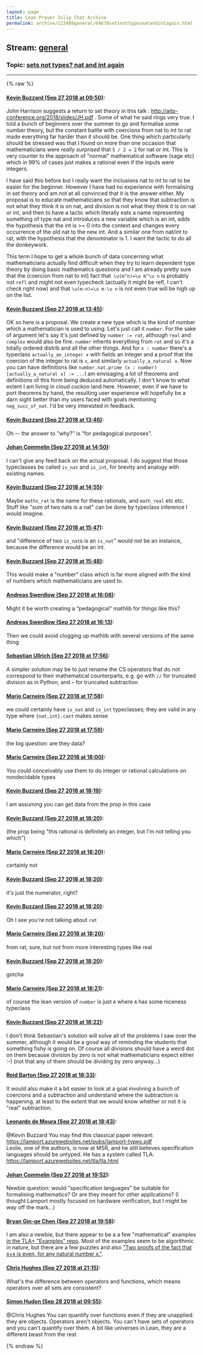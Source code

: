 ```yaml
---
layout: page
title: Lean Prover Zulip Chat Archive 
permalink: archive/113488general/64678setsnottypesnatandintagain.html
---
```


## Stream: [general](index.html)
### Topic: [sets not types? nat and int again](64678setsnottypesnatandintagain.html)

---


{% raw %}
#### [ Kevin Buzzard (Sep 27 2018 at 09:50)](https://leanprover.zulipchat.com/#narrow/stream/113488-general/topic/sets%20not%20types%3F%20nat%20and%20int%20again/near/134728630):
<p>John Harrison suggests a return to set theory in this talk : <a href="http://aitp-conference.org/2018/slides/JH.pdf" target="_blank" title="http://aitp-conference.org/2018/slides/JH.pdf">http://aitp-conference.org/2018/slides/JH.pdf</a> . Some of what he said rings very true. I told a bunch of beginners over the summer to go and formalise some number theory, but the constant battle with coercions from nat to int to rat made everything far harder than it should be. One thing which particularly should be stressed was that I found on more than one occasion that mathematicians were <em>really surprised</em> that <code>5 / 2 = 2</code> for nat or int. This is very counter to the approach of "normal" mathematical software (sage etc) which in 99% of cases just makes a rational even if the inputs were integers. </p>
<p>I have said this before but I really want the inclusions nat to int to rat to be easier for the beginner. However I have had no experience with formalising in set theory and am not at all convinced that it is the answer either. My proposal is to educate mathematicians so that they know that subtraction is not what they think it is on nat, and division is not what they think it is on nat or int, and then to have a tactic which literally eats a name representing something of type nat and introduces a new variable which is an int, adds the hypothesis that the int is &gt;= 0 into the context and changes every occurrence of the old nat to the new int. And a similar one from nat/int to rat, with the hypothesis that the denominator is 1. I want the tactic to do all the donkeywork. </p>
<p>This term I hope to get a whole bunch of data concerning what mathematicians actually find difficult when they try to learn dependent type theory by doing basic mathematics questions and I am already pretty sure that the (coercion from nat to int) fact that<code> \u(m^n)=\u m^\u n</code> is probably not <code>refl</code> and might not even typecheck (actually it might be refl, I can't check right now) and that <code>\u(m-n)=\u m-\u n</code> is not even true will be high up on the list.</p>

#### [ Kevin Buzzard (Sep 27 2018 at 13:45)](https://leanprover.zulipchat.com/#narrow/stream/113488-general/topic/sets%20not%20types%3F%20nat%20and%20int%20again/near/134738904):
<p>OK so here is a proposal. We create a new type which is the kind of number which a mathematician is used to using. Let's just call it <code>number</code>. For the sake of argument let's say it's just defined by <code>number := rat</code>, although <code>real</code> and <code>complex</code> would also be fine. <code>number</code> inherits everything from <code>rat</code> and so it's a totally ordered distrib and all the other things. And for <code>x : number</code> there's a typeclass <code>actually_an_integer x</code> with fields an integer and a proof that the coercion of the integer to rat is <code>x</code>, and similarly <code>actually_a_natural x</code>. Now you can have definitions like <code>number.nat.prime (x : number) [actually_a_natural x] := ...</code>I am envisaging a lot of theorems and definitions of this form being deduced automatically. I don't know to what extent I am living in cloud cuckoo land here. However, even if we have to port theorems by hand, the resulting user experience will hopefully be a darn sight better than my users faced with goals mentioning <code>neg_succ_of_nat</code>. I'd be very interested in feedback.</p>

#### [ Kevin Buzzard (Sep 27 2018 at 13:46)](https://leanprover.zulipchat.com/#narrow/stream/113488-general/topic/sets%20not%20types%3F%20nat%20and%20int%20again/near/134738938):
<p>Oh -- the answer to "why?" is "for pedagogical purposes".</p>

#### [ Johan Commelin (Sep 27 2018 at 14:50)](https://leanprover.zulipchat.com/#narrow/stream/113488-general/topic/sets%20not%20types%3F%20nat%20and%20int%20again/near/134742043):
<p>I can't give any feed back on the actual proposal. I do suggest that those typeclasses be called <code>is_nat</code> and <code>is_int</code>, for brevity and analogy with existing names.</p>

#### [ Kevin Buzzard (Sep 27 2018 at 14:55)](https://leanprover.zulipchat.com/#narrow/stream/113488-general/topic/sets%20not%20types%3F%20nat%20and%20int%20again/near/134742305):
<p>Maybe <code>maths_rat</code> is the name for these rationals, and <code>math_real</code> etc etc. Stuff like "sum of two nats is a nat" can be done by typeclass inference I would imagine.</p>

#### [ Kevin Buzzard (Sep 27 2018 at 15:47)](https://leanprover.zulipchat.com/#narrow/stream/113488-general/topic/sets%20not%20types%3F%20nat%20and%20int%20again/near/134745401):
<p>and "difference of two <code>is_nat</code>s is an <code>is_nat</code>" would <em>not</em> be an instance, because the difference would be an int.</p>

#### [ Kevin Buzzard (Sep 27 2018 at 15:48)](https://leanprover.zulipchat.com/#narrow/stream/113488-general/topic/sets%20not%20types%3F%20nat%20and%20int%20again/near/134745472):
<p>This would make a "number" class which is far more aligned with the kind of numbers which mathematicians are used to.</p>

#### [ Andreas Swerdlow (Sep 27 2018 at 16:08)](https://leanprover.zulipchat.com/#narrow/stream/113488-general/topic/sets%20not%20types%3F%20nat%20and%20int%20again/near/134746770):
<p>Might it be worth creating a “pedagogical” mathlib for things like this?</p>

#### [ Andreas Swerdlow (Sep 27 2018 at 16:13)](https://leanprover.zulipchat.com/#narrow/stream/113488-general/topic/sets%20not%20types%3F%20nat%20and%20int%20again/near/134747033):
<p>Then we could avoid clogging up mathlib with several versions of the same thing</p>

#### [ Sebastian Ullrich (Sep 27 2018 at 17:56)](https://leanprover.zulipchat.com/#narrow/stream/113488-general/topic/sets%20not%20types%3F%20nat%20and%20int%20again/near/134754586):
<p>A simpler solution may be to just rename the CS operators that do not correspond to their mathematical counterparts, e.g. go with <code>//</code> for truncated division as in Python, and <code>∸</code> for truncated subtraction</p>

#### [ Mario Carneiro (Sep 27 2018 at 17:58)](https://leanprover.zulipchat.com/#narrow/stream/113488-general/topic/sets%20not%20types%3F%20nat%20and%20int%20again/near/134754728):
<p>we could certainly have <code>is_nat</code> and <code>is_int</code> typeclasses; they are valid in any type where <code>{nat,int}.cast</code> makes sense</p>

#### [ Mario Carneiro (Sep 27 2018 at 17:59)](https://leanprover.zulipchat.com/#narrow/stream/113488-general/topic/sets%20not%20types%3F%20nat%20and%20int%20again/near/134754777):
<p>the big question: are they data?</p>

#### [ Mario Carneiro (Sep 27 2018 at 18:00)](https://leanprover.zulipchat.com/#narrow/stream/113488-general/topic/sets%20not%20types%3F%20nat%20and%20int%20again/near/134754907):
<p>You could conceivably use them to do integer or rational calculations on nondecidable types</p>

#### [ Kevin Buzzard (Sep 27 2018 at 18:19)](https://leanprover.zulipchat.com/#narrow/stream/113488-general/topic/sets%20not%20types%3F%20nat%20and%20int%20again/near/134756208):
<p>I am assuming you can get data from the prop in this case</p>

#### [ Kevin Buzzard (Sep 27 2018 at 18:20)](https://leanprover.zulipchat.com/#narrow/stream/113488-general/topic/sets%20not%20types%3F%20nat%20and%20int%20again/near/134756234):
<p>(the prop being "this rational is definitely an integer, but I'm not telling you which")</p>

#### [ Mario Carneiro (Sep 27 2018 at 18:20)](https://leanprover.zulipchat.com/#narrow/stream/113488-general/topic/sets%20not%20types%3F%20nat%20and%20int%20again/near/134756275):
<p>certainly not</p>

#### [ Kevin Buzzard (Sep 27 2018 at 18:20)](https://leanprover.zulipchat.com/#narrow/stream/113488-general/topic/sets%20not%20types%3F%20nat%20and%20int%20again/near/134756289):
<p>it's just the numerator, right?</p>

#### [ Kevin Buzzard (Sep 27 2018 at 18:20)](https://leanprover.zulipchat.com/#narrow/stream/113488-general/topic/sets%20not%20types%3F%20nat%20and%20int%20again/near/134756303):
<p>Oh I see you're not talking about <code>rat</code></p>

#### [ Mario Carneiro (Sep 27 2018 at 18:20)](https://leanprover.zulipchat.com/#narrow/stream/113488-general/topic/sets%20not%20types%3F%20nat%20and%20int%20again/near/134756307):
<p>from rat, sure, but not from more interesting types like real</p>

#### [ Kevin Buzzard (Sep 27 2018 at 18:20)](https://leanprover.zulipchat.com/#narrow/stream/113488-general/topic/sets%20not%20types%3F%20nat%20and%20int%20again/near/134756309):
<p>gotcha</p>

#### [ Mario Carneiro (Sep 27 2018 at 18:21)](https://leanprover.zulipchat.com/#narrow/stream/113488-general/topic/sets%20not%20types%3F%20nat%20and%20int%20again/near/134756347):
<p>of course the lean version of <code>number</code> is just <code>A</code> where <code>A</code> has some niceness typeclass</p>

#### [ Kevin Buzzard (Sep 27 2018 at 18:22)](https://leanprover.zulipchat.com/#narrow/stream/113488-general/topic/sets%20not%20types%3F%20nat%20and%20int%20again/near/134756459):
<p>I don't think Sebastian's solution will solve all of the problems I saw over the summer, although it would be a good way of reminding the students that something fishy is going on. Of course all divisions should have a weird dot on them because division by zero is not what mathematicians expect either :-) (not that any of them should be dividing by zero anyway...)</p>

#### [ Reid Barton (Sep 27 2018 at 18:33)](https://leanprover.zulipchat.com/#narrow/stream/113488-general/topic/sets%20not%20types%3F%20nat%20and%20int%20again/near/134757204):
<p>It would also make it a bit easier to look at a goal involving a bunch of coercions and a subtraction and understand where the subtraction is happening, at least to the extent that we would know whether or not it is "real" subtraction.</p>

#### [ Leonardo de Moura (Sep 27 2018 at 18:43)](https://leanprover.zulipchat.com/#narrow/stream/113488-general/topic/sets%20not%20types%3F%20nat%20and%20int%20again/near/134757867):
<p><span class="user-mention" data-user-id="110038">@Kevin Buzzard</span> You may find this classical paper relevant: <a href="https://lamport.azurewebsites.net/pubs/lamport-types.pdf" target="_blank" title="https://lamport.azurewebsites.net/pubs/lamport-types.pdf">https://lamport.azurewebsites.net/pubs/lamport-types.pdf</a><br>
Leslie, one of the authors, is now at MSR, and he still believes specification languages should be untyped. He has a system called TLA: <a href="https://lamport.azurewebsites.net/tla/tla.html" target="_blank" title="https://lamport.azurewebsites.net/tla/tla.html">https://lamport.azurewebsites.net/tla/tla.html</a></p>

#### [ Johan Commelin (Sep 27 2018 at 19:52)](https://leanprover.zulipchat.com/#narrow/stream/113488-general/topic/sets%20not%20types%3F%20nat%20and%20int%20again/near/134762284):
<p>Newbie question: would "specification languages" be suitable for formalising mathematics? Or are they meant for other applications? (I thought Lamport mostly focused on hardware verification, but I might be way off the mark...)</p>

#### [ Bryan Gin-ge Chen (Sep 27 2018 at 19:58)](https://leanprover.zulipchat.com/#narrow/stream/113488-general/topic/sets%20not%20types%3F%20nat%20and%20int%20again/near/134762697):
<p>I am also a newbie, but there appear to be a a few "mathematical" examples <a href="https://github.com/tlaplus/Examples" target="_blank" title="https://github.com/tlaplus/Examples">in the TLA+ "Examples" repo</a>. Most of the examples seem to be algorithmic in nature, but there are a few puzzles and also <a href="https://github.com/tlaplus/Examples/tree/master/specifications/sums_even" target="_blank" title="https://github.com/tlaplus/Examples/tree/master/specifications/sums_even">"Two proofs of the fact that x+x is even, for any natural number x."</a>.</p>

#### [ Chris Hughes (Sep 27 2018 at 21:15)](https://leanprover.zulipchat.com/#narrow/stream/113488-general/topic/sets%20not%20types%3F%20nat%20and%20int%20again/near/134767673):
<p>What's the difference between operators and functions, which means operators over all sets are consistent?</p>

#### [ Simon Hudon (Sep 28 2018 at 09:55)](https://leanprover.zulipchat.com/#narrow/stream/113488-general/topic/sets%20not%20types%3F%20nat%20and%20int%20again/near/134807973):
<p><span class="user-mention" data-user-id="110044">@Chris Hughes</span> You can quantify over functions even if they are unapplied: they are objects. Operators aren't objects. You can't have sets of operators and you can't quantify over them. A bit like universes in Lean, they are a different beast from the rest.</p>


{% endraw %}
